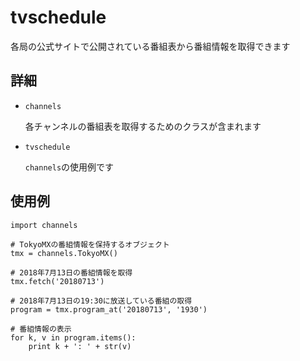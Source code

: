 # tvschedule

各局の公式サイトで公開されている番組表から番組情報を取得できます

## 詳細
- `channels`

  各チャンネルの番組表を取得するためのクラスが含まれます
- `tvschedule`

  `channels`の使用例です
  
## 使用例
    import channels
    
    # TokyoMXの番組情報を保持するオブジェクト
    tmx = channels.TokyoMX()
    
    # 2018年7月13日の番組情報を取得
    tmx.fetch('20180713')
    
    # 2018年7月13日の19:30に放送している番組の取得
    program = tmx.program_at('20180713', '1930')
    
    # 番組情報の表示
    for k, v in program.items():
        print k + ': ' + str(v)


